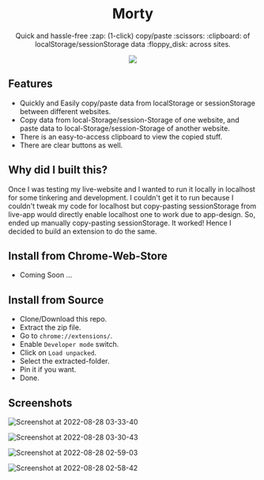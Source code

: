 <h1 align='center'>Morty</h1>

<p align='center'>Quick and hassle-free :zap: (1-click) copy/paste :scissors: :clipboard: of localStorage/sessionStorage data :floppy_disk: across sites.<p>

<p align='center'><img src='https://user-images.githubusercontent.com/13456345/187047978-84074b78-4ae5-4b37-9fb4-469617bfdb0c.png' /></p>

## Features

- Quickly and Easily copy/paste data from localStorage or sessionStorage between different websites.
- Copy data from local-Storage/session-Storage of one website, and paste data to local-Storage/session-Storage of another website.
- There is an easy-to-access clipboard to view the copied stuff.
- There are clear buttons as well.

## Why did I built this?

Once I was testing my live-website and I wanted to run it locally in localhost for some tinkering and development. I couldn't get it to run because I couldn't tweak my code for localhost but copy-pasting sessionStorage from live-app would directly enable localhost one to work due to app-design. So, ended up manually copy-pasting sessionStorage. It worked! Hence I decided to build an extension to do the same.

## Install from Chrome-Web-Store

- Coming Soon ...

## Install from Source

- Clone/Download this repo.
- Extract the zip file.
- Go to `chrome://extensions/`.
- Enable `Developer mode` switch.
- Click on `Load unpacked`.
- Select the extracted-folder.
- Pin it if you want.
- Done.

## Screenshots

![Screenshot at 2022-08-28 03-33-40](https://user-images.githubusercontent.com/13456345/187050466-40a87f61-1a2d-4f98-bbbc-0eb44434a62b.png)

![Screenshot at 2022-08-28 03-30-43](https://user-images.githubusercontent.com/13456345/187050465-e130e328-96b1-4ea2-8fc5-8ba2ea96360c.png)

![Screenshot at 2022-08-28 02-59-03](https://user-images.githubusercontent.com/13456345/187050463-34d9e3bc-3a25-490d-b2f0-d79061b11483.png)

![Screenshot at 2022-08-28 02-58-42](https://user-images.githubusercontent.com/13456345/187050462-89b13285-c279-45e7-9c1a-62bce4c4bc12.png)
